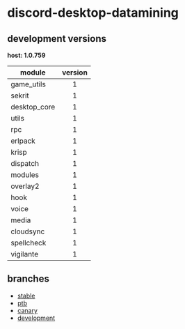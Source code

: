 # discord-desktop-datamining

## development versions

**host: 1.0.759**

| module | version |
| ------ | :-----: |
| game_utils | 1 |
| sekrit | 1 |
| desktop_core | 1 |
| utils | 1 |
| rpc | 1 |
| erlpack | 1 |
| krisp | 1 |
| dispatch | 1 |
| modules | 1 |
| overlay2 | 1 |
| hook | 1 |
| voice | 1 |
| media | 1 |
| cloudsync | 1 |
| spellcheck | 1 |
| vigilante | 1 |

## branches

- [stable](https://github.com/OpenAsar/discord-desktop-datamining/tree/stable)
- [ptb](https://github.com/OpenAsar/discord-desktop-datamining/tree/ptb)
- [canary](https://github.com/OpenAsar/discord-desktop-datamining/tree/canary)
- [development](https://github.com/OpenAsar/discord-desktop-datamining/tree/development)